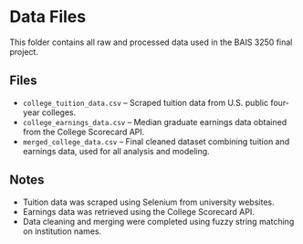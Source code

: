 # Data Files

This folder contains all raw and processed data used in the BAIS 3250 final project.

## Files

- `college_tuition_data.csv` – Scraped tuition data from U.S. public four-year colleges.
- `college_earnings_data.csv` – Median graduate earnings data obtained from the College Scorecard API.
- `merged_college_data.csv` – Final cleaned dataset combining tuition and earnings data, used for all analysis and modeling.

## Notes

- Tuition data was scraped using Selenium from university websites.
- Earnings data was retrieved using the College Scorecard API.
- Data cleaning and merging were completed using fuzzy string matching on institution names.
